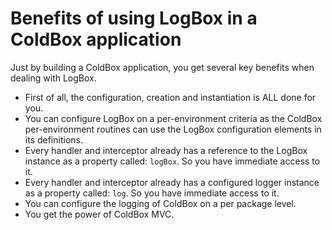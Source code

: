 # Benefits of using LogBox in a ColdBox application

Just by building a ColdBox application, you get several key benefits when dealing with LogBox.

* First of all, the configuration, creation and instantiation is ALL done for you.
* You can configure LogBox on a per-environment criteria as the ColdBox per-environment routines can use the LogBox configuration elements in its definitions.
* Every handler and interceptor already has a reference to the LogBox instance as a property called: `logBox`. So you have immediate access to it.
* Every handler and interceptor already has a configured logger instance as a property called: `log`. So you have immediate access to it.
* You can configure the logging of ColdBox on a per package level.
* You get the power of ColdBox MVC.
